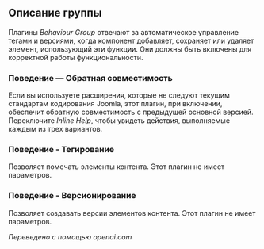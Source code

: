 <!-- Filename: Chunk4x:Extensions_Plugin_Manager_Edit_Behaviour_Group / Display title: Группа поведения -->

## Описание группы

Плагины *Behaviour Group* отвечают за автоматическое управление тегами и версиями, когда компонент добавляет, сохраняет или удаляет элемент, использующий эти функции. Они должны быть включены для корректной работы функциональности.

### Поведение — Обратная совместимость

Если вы используете расширения, которые не следуют текущим стандартам кодирования Joomla, этот плагин, при включении, обеспечит обратную совместимость с предыдущей основной версией. Переключите *Inline Help*, чтобы увидеть действия, выполняемые каждым из трех вариантов.

### Поведение - Тегирование

Позволяет помечать элементы контента. Этот плагин не имеет параметров.

### Поведение - Версионирование

Позволяет создавать версии элементов контента. Этот плагин не имеет параметров.

*Переведено с помощью openai.com*

